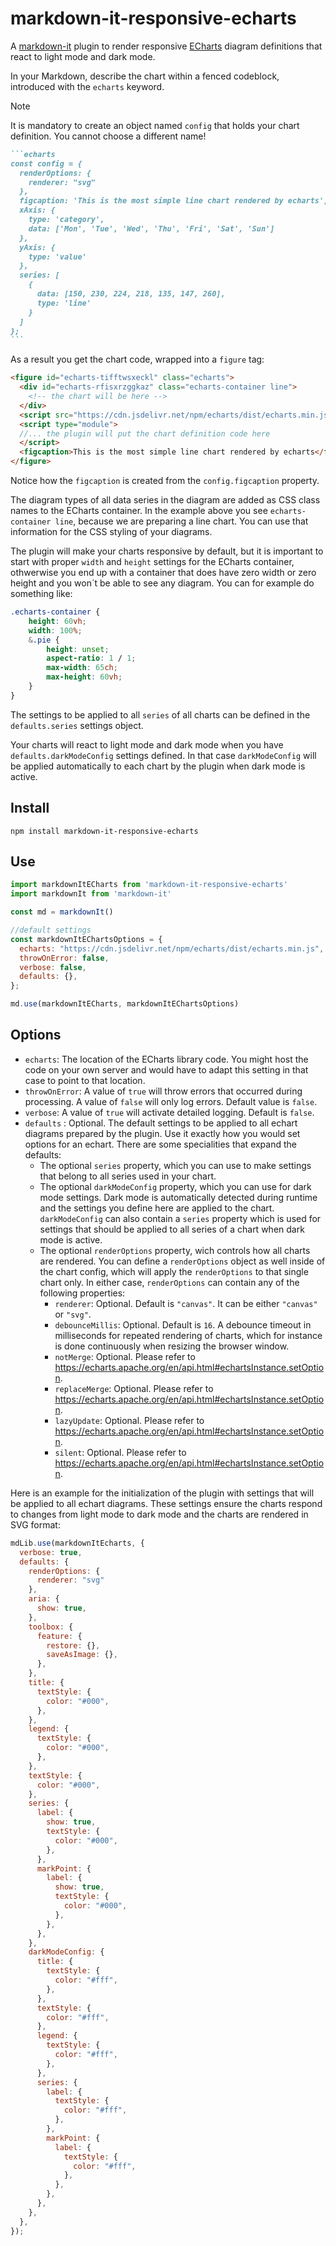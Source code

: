 # markdown-it-responsive-echarts

A [markdown-it](https://github.com/markdown-it/markdown-it) plugin to render responsive [ECharts](https://echarts.apache.org/) diagram definitions that react to light mode and dark mode.

In your Markdown, describe the chart within a fenced codeblock, introduced with the `echarts` keyword.

> [!NOTE]
> It is mandatory to create an object named `config` that holds your chart definition.
> You cannot choose a different name!

~~~markdown
```echarts
const config = {
  renderOptions: {
    renderer: "svg"
  },
  figcaption: 'This is the most simple line chart rendered by echarts',
  xAxis: {
    type: 'category',
    data: ['Mon', 'Tue', 'Wed', 'Thu', 'Fri', 'Sat', 'Sun']
  },
  yAxis: {
    type: 'value'
  },
  series: [
    {
      data: [150, 230, 224, 218, 135, 147, 260],
      type: 'line'
    }
  ]
};
```
~~~

As a result you get the chart code, wrapped into a `figure` tag:

```html
<figure id="echarts-tifftwsxeckl" class="echarts">
  <div id="echarts-rfisxrzggkaz" class="echarts-container line">
    <!-- the chart will be here -->
  </div>
  <script src="https://cdn.jsdelivr.net/npm/echarts/dist/echarts.min.js"></script>
  <script type="module">
  //... the plugin will put the chart definition code here
  </script>
  <figcaption>This is the most simple line chart rendered by echarts</figcaption>
</figure>
```

Notice how the `figcaption` is created from the `config.figcaption` property.

The diagram types of all data series in the diagram are added as CSS class names to the ECharts container. In the example above you see `echarts-container line`, because we are preparing a line chart. You can use that information for the CSS styling of your diagrams.

The plugin will make your charts responsive by default, but it is important to start with proper `width` and `height` settings for the ECharts container, othwerwise you end up with a container that does have zero width or zero height and you won´t be able to see any diagram. You can for example do something like:

```css
.echarts-container {
    height: 60vh;
    width: 100%;
    &.pie {
        height: unset;
        aspect-ratio: 1 / 1;
        max-width: 65ch;
        max-height: 60vh;
    }
}
```

The settings to be applied to all `series` of all charts can be defined in the `defaults.series` settings object.

Your charts will react to light mode and dark mode when you have `defaults.darkModeConfig` settings defined. In that case `darkModeConfig` will be applied automatically to each chart by the plugin when dark mode is active.

## Install

`npm install markdown-it-responsive-echarts`

## Use

```js
import markdownItECharts from 'markdown-it-responsive-echarts'
import markdownIt from 'markdown-it'

const md = markdownIt()

//default settings
const markdownItEChartsOptions = {
  echarts: "https://cdn.jsdelivr.net/npm/echarts/dist/echarts.min.js",
  throwOnError: false,
  verbose: false,
  defaults: {},
};

md.use(markdownItECharts, markdownItEChartsOptions)
```

## Options

- `echarts`: The location of the ECharts library code. You might host the code on your own server and would have to adapt this setting in that case to point to that location.
- `throwOnError`: A value of `true` will throw errors that occurred during processing. A value of `false` will only log errors. Default value is `false`.
- `verbose`: A value of `true` will activate detailed logging. Default is `false`.
- `defaults` : Optional. The default settings to be applied to all echart diagrams prepared by the plugin. Use it exactly how you would set options for an echart. There are some specialities that expand the defaults:
  - The optional `series` property, which you can use to make settings that belong to all series used in your chart.
  - The optional `darkModeConfig` property, which you can use for dark mode settings. Dark mode is automatically detected during runtime and the settings you define here are applied to the chart. `darkModeConfig` can also contain a `series` property which is used for settings that should be applied to all series of a chart when dark mode is active.
  - The optional `renderOptions` property, wich controls how all charts are rendered. You can define a `renderOptions` object as well inside of the chart config, which will apply the `renderOptions` to that single chart only. In either case, `renderOptions` can contain any of the following properties:
    - `renderer`: Optional. Default is `"canvas"`. It can be either `"canvas"` or `"svg"`.
    - `debounceMillis`: Optional. Default is `16`. A debounce timeout in milliseconds for repeated rendering of charts, which for instance is done continuously when resizing the browser window.
    - `notMerge`:  Optional. Please refer to https://echarts.apache.org/en/api.html#echartsInstance.setOption.
    - `replaceMerge`: Optional. Please refer to https://echarts.apache.org/en/api.html#echartsInstance.setOption.
    - `lazyUpdate`: Optional. Please refer to https://echarts.apache.org/en/api.html#echartsInstance.setOption.
    - `silent`: Optional. Please refer to https://echarts.apache.org/en/api.html#echartsInstance.setOption.


Here is an example for the initialization of the plugin with settings that will be applied to all echart diagrams. These settings ensure the charts respond to changes from light mode to dark mode and the charts are rendered in SVG format:

```js
mdLib.use(markdownItEcharts, {
  verbose: true,
  defaults: {
    renderOptions: {
      renderer: "svg"
    },
    aria: {
      show: true,
    },
    toolbox: {
      feature: {
        restore: {},
        saveAsImage: {},
      },
    },
    title: {
      textStyle: {
        color: "#000",
      },
    },
    legend: {
      textStyle: {
        color: "#000",
      },
    },
    textStyle: {
      color: "#000",
    },
    series: {
      label: {
        show: true,
        textStyle: {
          color: "#000",
        },
      },
      markPoint: {
        label: {
          show: true,
          textStyle: {
            color: "#000",
          },
        },
      },
    },
    darkModeConfig: {
      title: {
        textStyle: {
          color: "#fff",
        },
      },
      textStyle: {
        color: "#fff",
      },
      legend: {
        textStyle: {
          color: "#fff",
        },
      },
      series: {
        label: {
          textStyle: {
            color: "#fff",
          },
        },
        markPoint: {
          label: {
            textStyle: {
              color: "#fff",
            },
          },
        },
      },
    },
  },
});
```
